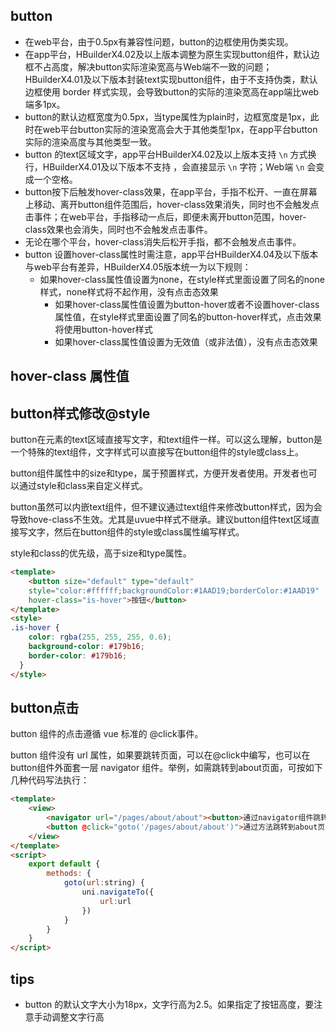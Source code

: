 ## button

<!-- UTSCOMJSON.button.description -->

<!-- UTSCOMJSON.button.compatibility -->

<!-- UTSCOMJSON.button.attribute -->

<!-- UTSCOMJSON.button.event -->

<!-- UTSCOMJSON.button.component_type-->

- 在web平台，由于0.5px有兼容性问题，button的边框使用伪类实现。
- 在app平台，HBuilderX4.02及以上版本调整为原生实现button组件，默认边框不占高度，解决button实际渲染宽高与Web端不一致的问题；HBuilderX4.01及以下版本封装text实现button组件，由于不支持伪类，默认边框使用 border 样式实现，会导致button的实际的渲染宽高在app端比web端多1px。
- button的默认边框宽度为0.5px，当type属性为plain时，边框宽度是1px，此时在web平台button实际的渲染宽高会大于其他类型1px，在app平台button实际的渲染高度与其他类型一致。
- button 的text区域文字，app平台HBuilderX4.02及以上版本支持 `\n` 方式换行，HBuilderX4.01及以下版本不支持 ，会直接显示 `\n` 字符；Web端 `\n` 会变成一个空格。
- button按下后触发hover-class效果，在app平台，手指不松开、一直在屏幕上移动、离开button组件范围后，hover-class效果消失，同时也不会触发点击事件；在web平台，手指移动一点后，即便未离开button范围，hover-class效果也会消失，同时也不会触发点击事件。
- 无论在哪个平台，hover-class消失后松开手指，都不会触发点击事件。
- button 设置hover-class属性时需注意，app平台HBuilderX4.04及以下版本与web平台有差异，HBuilderX4.05版本统一为以下规则：
  + 如果hover-class属性值设置为none，在style样式里面设置了同名的none样式，none样式将不起作用，没有点击态效果
	+ 如果hover-class属性值设置为button-hover或者不设置hover-class属性值，在style样式里面设置了同名的button-hover样式，点击效果将使用button-hover样式
	+ 如果hover-class属性值设置为无效值（或非法值），没有点击态效果

<!-- UTSCOMJSON.button.children -->

<!-- UTSCOMJSON.button.example -->

<!-- UTSCOMJSON.button.reference -->

## hover-class 属性值

## button样式修改@style

button在元素的text区域直接写文字，和text组件一样。可以这么理解，button是一个特殊的text组件，文字样式可以直接写在button组件的style或class上。

button组件属性中的size和type，属于预置样式，方便开发者使用。开发者也可以通过style和class来自定义样式。

button虽然可以内嵌text组件，但不建议通过text组件来修改button样式，因为会导致hove-class不生效。尤其是uvue中样式不继承。建议button组件text区域直接写文字，然后在button组件的style或class属性编写样式。

style和class的优先级，高于size和type属性。

```html
<template>
	<button size="default" type="default"
	style="color:#ffffff;backgroundColor:#1AAD19;borderColor:#1AAD19"
	hover-class="is-hover">按钮</button>
</template>
<style>
.is-hover {
	color: rgba(255, 255, 255, 0.6);
	background-color: #179b16;
	border-color: #179b16;
  }
</style>
```

## button点击

button 组件的点击遵循 vue 标准的 @click事件。

button 组件没有 url 属性，如果要跳转页面，可以在@click中编写，也可以在button组件外面套一层 navigator 组件。举例，如需跳转到about页面，可按如下几种代码写法执行：

```html
<template>
	<view>
		<navigator url="/pages/about/about"><button>通过navigator组件跳转到about页面</button></navigator>
		<button @click="goto('/pages/about/about')">通过方法跳转到about页面</button>
	</view>
</template>
<script>
	export default {
		methods: {
			goto(url:string) {
				uni.navigateTo({
					url:url
				})
			}
		}
	}
</script>
```

## tips
- button 的默认文字大小为18px，文字行高为2.5。如果指定了按钮高度，要注意手动调整文字行高
